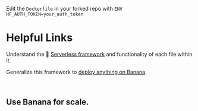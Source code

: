 Edit the `Dockerfile` in your forked repo with `ENV HF_AUTH_TOKEN=your_auth_token`

# Helpful Links
Understand the 🍌 [Serverless framework](https://docs.banana.dev/banana-docs/core-concepts/inference-server/serverless-framework) and functionality of each file within it.

Generalize this framework to [deploy anything on Banana](https://docs.banana.dev/banana-docs/resources/how-to-serve-anything-on-banana).


<br>

## Use Banana for scale.
